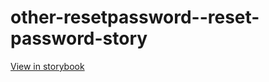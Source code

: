 # other-resetpassword--reset-password-story

[View in storybook](https://raw.githack.com/Independent-Digital-News-and-Media-Ltd/indy-branch-review/PR-7639-sb/index.html?path=/story/other-resetpassword--reset-password-story)